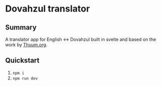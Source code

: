 # Dovahzul translator

## Summary

A translator app for English <-> Dovahzul built in svelte and based on the work by [Thuum.org](https://www.thuum.org/).

## Quickstart

1. `npm i`
2. `npm run dev`